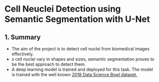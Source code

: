 # Cell Neuclei Detection using Semantic Segmentation with U-Net

## 1. Summary
- The aim of the project is to detect cell nuclei from biomedical images effectively.
-  s cell nuclei vary in shapes and sizes, semantic segmentation proves to be the best approach to detect them. 
-  A deep learning model is trained and deployed for this task. The model is trained with the well known [2018 Data Science Bowl dataset.](https://www.kaggle.com/c/data-science-bowl-2018)
